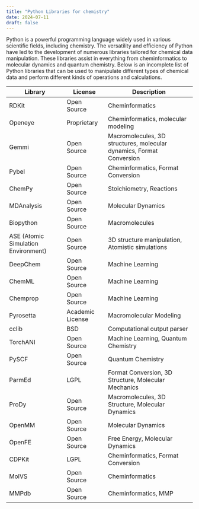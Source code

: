 ```yaml
---
title: "Python Libraries for chemistry"
date: 2024-07-11
draft: false
---
```


Python is a powerful programming language widely used in various scientific fields, including chemistry. The versatility and efficiency of Python have led to the development of numerous libraries tailored for chemical data manipulation. These libraries assist in everything from cheminformatics to molecular dynamics and quantum chemistry. Below is an incomplete list of Python libraries that can be used to manipulate different types of chemical data and perform different kinds of operations and calculations.


| Library                             | License          | Description                                                          |
| ----------------------------------- | ---------------- | -------------------------------------------------------------------- |
| RDKit                               | Open Source      | Cheminformatics                                                      |
| Openeye                             | Proprietary      | Cheminformatics, molecular modeling                                  |
| Gemmi                               | Open Source      | Macromolecules, 3D structures, molecular dynamics, Format Conversion |
| Pybel                               | Open Source      | Cheminformatics, Format Conversion                                   |
| ChemPy                              | Open Source      | Stoichiometry, Reactions                                             |
| MDAnalysis                          | Open Source      | Molecular Dynamics                                                   |
| Biopython                           | Open Source      | Macromolecules                                                       |
| ASE (Atomic Simulation Environment) | Open Source      | 3D structure manipulation, Atomistic simulations                     |
| DeepChem                            | Open Source      | Machine Learning                                                     |
| ChemML                              | Open Source      | Machine Learning                                                     |
| Chemprop                            | Open Source      | Machine Learning                                                     |
| Pyrosetta                           | Academic License | Macromolecular Modeling                                              |
| cclib                               | BSD              | Computational output parser                                          |
| TorchANI                            | Open Source      | Machine Learning, Quantum Chemistry                                  |
| PySCF                               | Open Source      | Quantum Chemistry                                                    |
| ParmEd                              | LGPL             | Format Conversion, 3D Structure, Molecular Mechanics                 |
| ProDy                               | Open Source      | Macromolecules, 3D Structure, Molecular Dynamics                     |
| OpenMM                              | Open Source      | Molecular Dynamics                                                   |
| OpenFE                              | Open Source      | Free Energy, Molecular Dynamics                                      |
| CDPKit                              | LGPL             | Cheminformatics, Format Conversion                                   |
| MolVS                               | Open Source      | Cheminformatics                                                      |
| MMPdb                               | Open Source      | Cheminformatics, MMP                                                 |

